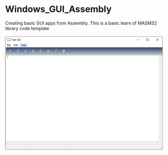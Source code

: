 # Windows_GUI_Assembly
Creating basic GUI apps from Assembly. This is a basic learn of MASM32 library code template
<br><br>
<img src="https://github.com/RizkyKhapidsyah/Windows_GUI_Assembly/blob/master/screenshot/result_sreenshot.PNG">
